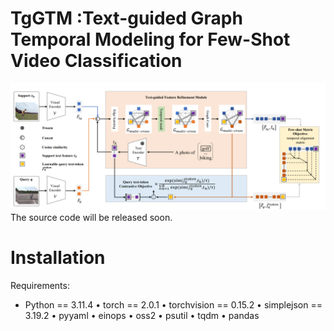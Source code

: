 # TgGTM :Text-guided Graph Temporal Modeling for Few-Shot Video Classification
![GitHub Logo](/overview.png)
The source code will be released soon.
# Installation
Requirements:
* Python == 3.11.4
•	torch == 2.0.1
•	torchvision == 0.15.2
•	simplejson == 3.19.2
•	pyyaml
•	einops
•	oss2
•	psutil
•	tqdm
•	pandas
